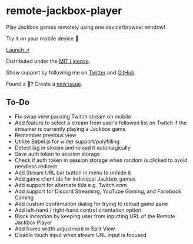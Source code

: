 # remote-jackbox-player

Play Jackbox games remotely using one device/browser window!

Try it on your mobile device 📲

[Launch ↗️](https://remote-jackbox-player.isaacyakl.com)

Distributed under the [MIT License](https://isaacyakl.github.io/remote-jackbox-player/LICENSE).

Show support by following me on [Twitter](https://www.twitter.com/isaacyakl) and [GitHub](https://github.com/isaacyakl).

Found a 🐛? Create a [new issue](https://github.com/isaacyakl/remote-jackbox-player/issues/new).

## To-Do

-  Fix swap view pausing Twitch stream on mobile
-  Add feature to select a stream from user's followed list on Twitch if the streamer is currently playing a Jackbox game
-  Remember previous view
-  Utilize Babel.js for wider support/polyfilling
-  Detect lag in stream and reload it automagically
-  Save auth token to session storage
-  Check if auth token in session storage when random is clicked to avoid needless redirect
-  Add Stream URL bar button in menu to unhide it
-  Add game client ids for individual Jackbox games
-  Add support for alternate tlds e.g. Twitch.com
-  Add support for Discord Streaming, YouTube Gaming, and Facebook Gaming
-  Add custom confirmation dialog for trying to reload game pane
-  Add left-hand / right-hand control orientation option
-  Block inception by keeping user from inputting URL of the Remote Jackbox Player
-  Add frame width adjustment in Split View
-  Disable touch input when stream URL input is focused
